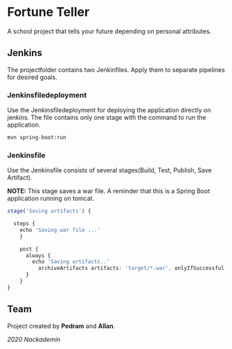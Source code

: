 # Fortune Teller

A school project that tells your future depending on personal attributes.

## Jenkins

The projectfolder contains two Jenkinfiles. Apply them to separate pipelines for desired goals.

### Jenkinsfiledeployment

Use the Jenkinsfiledeployment for deploying the application directly on jenkins. The file contains only one stage with the command to run the application.

```sh
mvn spring-boot:run
```

### Jenkinsfile

Use the Jenkinsfile consists of several stages(Build, Test, Publish, Save Artifact).

**NOTE:** This stage saves a war file. A reminder that this is a Spring Boot application running on tomcat.
```typescript
stage('Saving artifacts') {

  steps {
    echo 'Saving war file ...'
    }

    post {
      always {
        echo 'Saving artifacts..'
          archiveArtifacts artifacts: 'target/*.war', onlyIfSuccessful: true
      }
    }
}
```

## Team
Project created by **Pedram** and **Allan**.

*2020 Nackademin*

